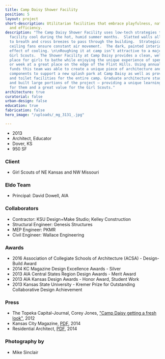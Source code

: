 ```yaml
---
title: Camp Daisy Shower Facility
position: 5
layout: project
short-description: Utilitarian facilities that embrace playfulness, natural ventilation
  and efficiency.
description: "The Camp Daisy Shower Facility uses low-tech strategies to keep the
  facility cool during the hot, humid summer months.  Slatted walls allow the interior
  to breath and cross breezes to pass through the building.  Strategically placed
  ceiling fans ensure constant air movement.  The dark, painted interior has a psychological
  effect of cooling. \n\nRoughing it at camp isn’t attractive to a majority of today’s
  Girl Scouts.  The Shower Facility at Camp Daisy provides a clean, well-lit and bug-free
  place for girls to bathe while enjoying the unique experience of spending a weekend
  or week at a great place on the edge of the Flint Hills. Using annual deferred maintenance
  funds this team was able to create a unique piece of architecture and custom interior
  components to support a new splash park at Camp Daisy as well as provide shower
  and toilet facilities for the entire camp. Graduate architecture students designed
  and built large portions of the project – providing a unique learning experience
  for them and a great value for the Girl Scouts."
architecture: true
curatorial: false
urban-design: false
education: true
fabrication: false
hero_image: "/uploads/_mg_3131_.jpg"

---
```

- 2013
- Architect, Educator
- Dover, KS
- 950 SF

### Client
- Girl Scouts of NE Kansas and NW Missouri

### Eldo Team
- Principal: David Dowell, AIA

### Collaborators
- Contractor: KSU Design+Make Studio; Kelley Construction
- Structural Engineer: Genesis Structures
- MEP Engineer: PKMR
- Civil Engineer: Wallace Engineering

### Awards
- 2016 Association of Collegiate Schools of Architecture (ACSA) - Design-Build Award
- 2014 KC Magazine Design Excellence Awards - Silver
- 2013 AIA Central States Region Design Awards - Merit Award
- 2013 AIA Kansas Design Awards - Honor Award, Student Work
- 2013 Kansas State University - Kremer Prize for Outstanding Collaborative Design Achievement

### Press
- The Topeka Capital-Journal, Corey Jones, ["Camp Daisy getting a fresh look"](https://www.cjonline.com/article/20120612/NEWS/306129775 "Camp Daisy getting a fresh look"), 2012
- Kansas City Magazine, [PDF](//assets.ctfassets.net/7ceafwpo4r5g/7vz4sOGFRRXFMsMcQ1zCHU/f7beb80fd5ffd0ebd7b2e5a8de27ff63/2014-KC_Mag_Design_Excellence_Awards.pdf "Download PDF: Design Excellence Awards"), 2014
- Residential Architect, [PDF](//assets.ctfassets.net/7ceafwpo4r5g/6kp8xnSP0ovG31QhoREPtH/835311df9266eff1d74856ccfd5e4786/2014-Residential_Architect_Awards_Camp_Daisy_Shower_Facility.pdf "Download PDF: Camp Daisy Hindman Shower Facility"), 2014

### Photography by
- Mike Sinclair